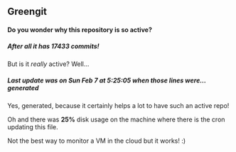 ## Greengit

#### Do you wonder why this repository is so active?

##### After all it has 17433 commits!

But is it *really* active? Well...

##### Last update was on Sun Feb 7 at 5:25:05 when those lines were... generated

Yes, generated, because it certainly helps a lot to have such an active repo!

Oh and there was **25%** disk usage on the machine
where there is the cron updating this file.

Not the best way to monitor a VM in the cloud but it works! :)
